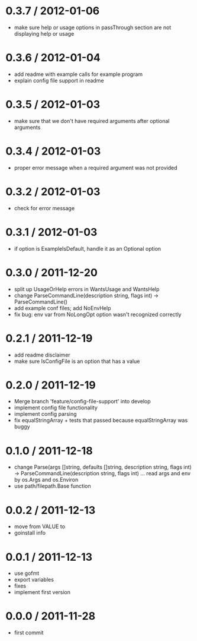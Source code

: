 
0.3.7 / 2012-01-06
==================

  * make sure help or usage options in passThrough section are not displaying help or usage

0.3.6 / 2012-01-04
==================

  * add readme with example calls for example program
  * explain config file support in readme

0.3.5 / 2012-01-03
==================

  * make sure that we don't have required arguments after optional arguments

0.3.4 / 2012-01-03
==================

  * proper error message when a required argument was not provided

0.3.2 / 2012-01-03
==================

  * check for error message

0.3.1 / 2012-01-03
==================

  * if option is ExampleIsDefault, handle it as an Optional option

0.3.0 / 2011-12-20
==================

  * split up UsageOrHelp errors in WantsUsage and WantsHelp
  * change ParseCommandLine(description string, flags int) -> ParseCommandLine()
  * add example conf files; add NoEnvHelp
  * fix bug: env var from NoLongOpt option wasn't recognized correctly

0.2.1 / 2011-12-19
==================

  * add readme disclaimer
  * make sure IsConfigFile is an option that has a value

0.2.0 / 2011-12-19
==================

  * Merge branch 'feature/config-file-support' into develop
  * implement config file functionality
  * implement config parsing
  * fix equalStringArray + tests that passed because equalStringArray was buggy

0.1.0 / 2011-12-18
==================

  * change Parse(args []string, defaults []string, description string, flags int) -> ParseCommandLine(description string, flags int) ... read args and env by os.Args and os.Environ
  * use path/filepath.Base function

0.0.2 / 2011-12-13
==================

  * move from VALUE to <value>
  * goinstall info

0.0.1 / 2011-12-13
==================

  * use gofmt
  * export variables
  * fixes
  * implement first version

0.0.0 / 2011-11-28
==================

  * first commit
